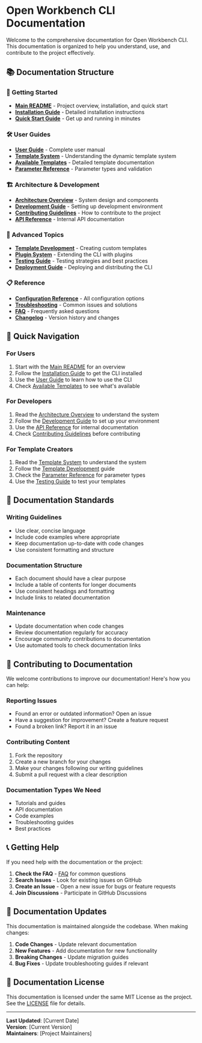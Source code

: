 # Open Workbench CLI Documentation

Welcome to the comprehensive documentation for Open Workbench CLI. This documentation is organized to help you understand, use, and contribute to the project effectively.

## 📚 Documentation Structure

### 🚀 Getting Started

- **[Main README](../README.md)** - Project overview, installation, and quick start
- **[Installation Guide](./installation.md)** - Detailed installation instructions
- **[Quick Start Guide](./quick-start.md)** - Get up and running in minutes

### 🛠️ User Guides

- **[User Guide](./user-guide.md)** - Complete user manual
- **[Template System](./template-system.md)** - Understanding the dynamic template system
- **[Available Templates](./templates.md)** - Detailed template documentation
- **[Parameter Reference](./parameters.md)** - Parameter types and validation

### 🏗️ Architecture & Development

- **[Architecture Overview](./architecture.md)** - System design and components
- **[Development Guide](./development.md)** - Setting up development environment
- **[Contributing Guidelines](../CONTRIBUTING.md)** - How to contribute to the project
- **[API Reference](./api-reference.md)** - Internal API documentation

### 🔧 Advanced Topics

- **[Template Development](./template-development.md)** - Creating custom templates
- **[Plugin System](./plugin-system.md)** - Extending the CLI with plugins
- **[Testing Guide](./testing.md)** - Testing strategies and best practices
- **[Deployment Guide](./deployment.md)** - Deploying and distributing the CLI

### 📋 Reference

- **[Configuration Reference](./configuration.md)** - All configuration options
- **[Troubleshooting](./troubleshooting.md)** - Common issues and solutions
- **[FAQ](./faq.md)** - Frequently asked questions
- **[Changelog](./changelog.md)** - Version history and changes

## 🎯 Quick Navigation

### For Users

1. Start with the [Main README](../README.md) for an overview
2. Follow the [Installation Guide](./installation.md) to get the CLI installed
3. Use the [User Guide](./user-guide.md) to learn how to use the CLI
4. Check [Available Templates](./templates.md) to see what's available

### For Developers

1. Read the [Architecture Overview](./architecture.md) to understand the system
2. Follow the [Development Guide](./development.md) to set up your environment
3. Use the [API Reference](./api-reference.md) for internal documentation
4. Check [Contributing Guidelines](../CONTRIBUTING.md) before contributing

### For Template Creators

1. Read the [Template System](./template-system.md) to understand the system
2. Follow the [Template Development](./template-development.md) guide
3. Check the [Parameter Reference](./parameters.md) for parameter types
4. Use the [Testing Guide](./testing.md) to test your templates

## 📖 Documentation Standards

### Writing Guidelines

- Use clear, concise language
- Include code examples where appropriate
- Keep documentation up-to-date with code changes
- Use consistent formatting and structure

### Documentation Structure

- Each document should have a clear purpose
- Include a table of contents for longer documents
- Use consistent headings and formatting
- Include links to related documentation

### Maintenance

- Update documentation when code changes
- Review documentation regularly for accuracy
- Encourage community contributions to documentation
- Use automated tools to check documentation links

## 🤝 Contributing to Documentation

We welcome contributions to improve our documentation! Here's how you can help:

### Reporting Issues

- Found an error or outdated information? Open an issue
- Have a suggestion for improvement? Create a feature request
- Found a broken link? Report it in an issue

### Contributing Content

1. Fork the repository
2. Create a new branch for your changes
3. Make your changes following our writing guidelines
4. Submit a pull request with a clear description

### Documentation Types We Need

- Tutorials and guides
- API documentation
- Code examples
- Troubleshooting guides
- Best practices

## 📞 Getting Help

If you need help with the documentation or the project:

1. **Check the FAQ** - [FAQ](./faq.md) for common questions
2. **Search Issues** - Look for existing issues on GitHub
3. **Create an Issue** - Open a new issue for bugs or feature requests
4. **Join Discussions** - Participate in GitHub Discussions

## 🔄 Documentation Updates

This documentation is maintained alongside the codebase. When making changes:

1. **Code Changes** - Update relevant documentation
2. **New Features** - Add documentation for new functionality
3. **Breaking Changes** - Update migration guides
4. **Bug Fixes** - Update troubleshooting guides if relevant

## 📝 Documentation License

This documentation is licensed under the same MIT License as the project. See the [LICENSE](../LICENSE) file for details.

---

**Last Updated**: [Current Date]  
**Version**: [Current Version]  
**Maintainers**: [Project Maintainers]
